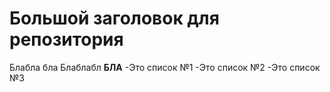 # Большой заголовок для репозитория #
Блабла бла Блаблабл
**БЛА**
-Это список №1
-Это список №2
-Это список №3
